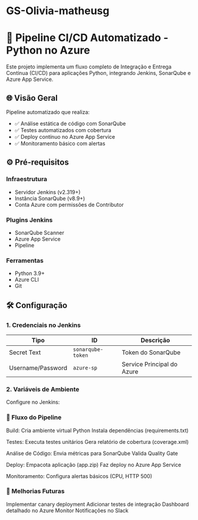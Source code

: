 # GS-Olivia-matheusg

# 🚀 Pipeline CI/CD Automatizado - Python no Azure

Este projeto implementa um fluxo completo de Integração e Entrega Contínua (CI/CD) para aplicações Python, integrando Jenkins, SonarQube e Azure App Service.

## 🌐 Visão Geral

Pipeline automatizado que realiza:
- ✅ Análise estática de código com SonarQube
- ✅ Testes automatizados com cobertura
- ✅ Deploy contínuo no Azure App Service
- ✅ Monitoramento básico com alertas

## ⚙️ Pré-requisitos

### Infraestrutura
- Servidor Jenkins (v2.319+)
- Instância SonarQube (v8.9+)
- Conta Azure com permissões de Contributor

### Plugins Jenkins
- SonarQube Scanner
- Azure App Service
- Pipeline

### Ferramentas
- Python 3.9+
- Azure CLI
- Git

## 🛠️ Configuração

### 1. Credenciais no Jenkins
| Tipo            | ID              | Descrição                     |
|----------------|----------------|------------------------------|
| Secret Text     | `sonarqube-token` | Token do SonarQube           |
| Username/Password | `azure-sp`    | Service Principal do Azure   |

### 2. Variáveis de Ambiente
Configure no Jenkins:

### 🔄 Fluxo do Pipeline
Build:
  Cria ambiente virtual Python
  Instala dependências (requirements.txt)

Testes:
  Executa testes unitários
  Gera relatório de cobertura (coverage.xml)

Análise de Código:
  Envia métricas para SonarQube
  Valida Quality Gate

Deploy:
  Empacota aplicação (app.zip)
  Faz deploy no Azure App Service

Monitoramento:
  Configura alertas básicos (CPU, HTTP 500)

### 🚧 Melhorias Futuras

Implementar canary deployment
Adicionar testes de integração
Dashboard detalhado no Azure Monitor
Notificações no Slack

